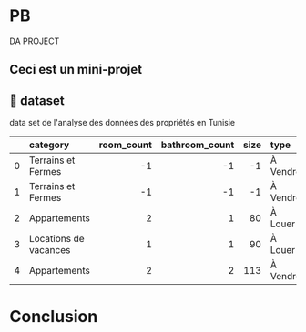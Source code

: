 # PB
DA PROJECT


## Ceci est un mini-projet

## :file_folder: dataset

data set de l'analyse des données des propriétés en Tunisie

|    | category              |   room_count |   bathroom_count |   size | type     |   price | city   | region        |   log_price |
|---:|:----------------------|-------------:|-----------------:|-------:|:---------|--------:|:-------|:--------------|------------:|
|  0 | Terrains et Fermes    |           -1 |               -1 |     -1 | À Vendre |  100000 | Ariana | Raoued        |     5       |
|  1 | Terrains et Fermes    |           -1 |               -1 |     -1 | À Vendre |  316000 | Ariana | Autres villes |     5.49969 |
|  2 | Appartements          |            2 |                1 |     80 | À Louer  |     380 | Ariana | Autres villes |     2.57978 |
|  3 | Locations de vacances |            1 |                1 |     90 | À Louer  |      70 | Ariana | Autres villes |     1.8451  |
|  4 | Appartements          |            2 |                2 |    113 | À Vendre |  170000 | Ariana | Ariana Ville  |     5.23045 |


# Conclusion